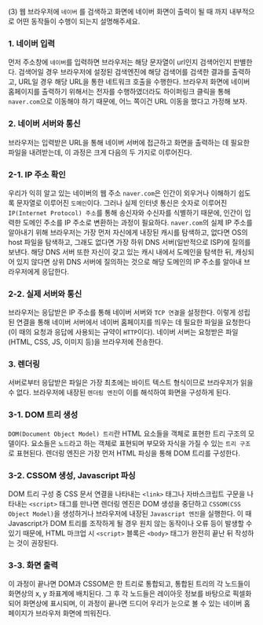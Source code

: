 (3) 웹 브라우저에 `네이버` 를 검색하고 화면에 네이버 화면이 출력이 될 때 까지 내부적으로 어떤 동작들이 수행이 되는지 설명해주세요.

### 1. 네이버 입력
먼저 주소창에 `네이버`를 입력하면 브라우저는 해당 문자열이 url인지 검색어인지 판별한다. 검색어일 경우 브라우저에 설정된 검색엔진에 해당 검색어를 검색한 결과를 출력하고, URL일 경우 해당 URL을 통한 네트워크 호출을 수행한다. 브라우저 화면에 네이버 홈페이지를 출력하기 위해서는 전자를 수행하였더라도 하이퍼링크 클릭을 통해 `naver.com`으로 이동해야 하기 때문에, 어느 쪽이건 URL 이동을 했다고 가정해 보자.

### 2. 네이버 서버와 통신
브라우저는 입력받은 URL을 통해 네이버 서버에 접근하고 화면을 출력하는 데 필요한 파일을 내려받는데, 이 과정은 크게 다음의 두 가지로 이루어진다.

### 2-1. IP 주소 확인
우리가 익히 알고 있는 네이버의 웹 주소 `naver.com`은 인간이 외우거나 이해하기 쉽도록 문자열로 이루어진 `도메인`이다. 그러나 실제 인터넷 통신은 숫자로 이루어진 `IP(Internet Protocol) 주소`를 통해 송신자와 수신자를 식별하기 때문에, 인간이 입력한 도메인 주소를 IP 주소로 변환하는 과정이 필요하다.
`naver.com`의 실제 IP 주소를 알아내기 위해 브라우저는 가장 먼저 자신에게 내장된 캐시를 탐색하고, 없다면 OS의 host 파일을 탐색하고, 그래도 없다면 가장 하위 DNS 서버(일반적으로 ISP)에 질의를 보낸다. 해당 DNS 서버 또한 자신이 갖고 있는 캐시 내에서 도메인을 탐색한 뒤, 캐싱되어 있지 않다면 상위 DNS 서버에 질의하는 것으로 해당 도메인의 IP 주소를 알아내 브라우저에게 응답한다.

### 2-2. 실제 서버와 통신
브라우저는 응답받은 IP 주소를 통해 네이버 서버와 `TCP 연결`을 설정한다. 이렇게 성립된 연결을 통해 네이버 서버에서 네이버 홈페이지를 띄우는 데 필요한 파일을 요청한다(이 때의 요청과 응답에 사용되는 규약이 `HTTP`이다). 네이버 서버는 요청받은 파일(HTML, CSS, JS, 이미지 등)을 브라우저에 전송한다.

### 3. 렌더링
서버로부터 응답받은 파일은 가장 최초에는 바이트 텍스트 형식이므로 브라우저가 읽을 수 없다. 브라우저에 내장된 `렌더링 엔진`이 이를 해석하여 화면을 구성하게 된다.

### 3-1. DOM 트리 생성
`DOM(Document Object Model) 트리`란 HTML 요소들을 객체로 표현한 트리 구조의 모델이다. 요소들은 `노드`라고 하는 객체로 표현되며 부모와 자식을 가질 수 있는 `트리 구조`로 표현된다. 렌더링 엔진은 가장 먼저 HTML 파싱을 통해 DOM 트리를 구성한다.

### 3-2. CSSOM 생성, Javascript 파싱
DOM 트리 구성 중 CSS 문서 연결을 나타내는 `<link>` 태그나 자바스크립트 구문을 나타내는 `<script>` 태그를 만나면 렌더링 엔진은 DOM 생성을 중단하고 `CSSOM(CSS Object Model)`을 생성하거나 브라우저에 내장된 `Javascript 엔진`을 실행한다. 이 때 Javascript가 DOM 트리를 조작하게 될 경우 원치 않는 동작이나 오류 등이 발생할 수 있기 때문에, HTML 마크업 시 `<script>` 블록은 `<body>` 태그가 완전히 끝난 뒤 작성하는 것이 권장된다.

### 3-3. 화면 출력
이 과정이 끝나면 DOM과 CSSOM은 한 트리로 통합되고, 통합된 트리의 각 노드들이 화면상의 x, y 좌표계에 배치된다. 그 후 각 노드들은 레이아웃 정보를 바탕으로 픽셀화되어 화면상에 표시되며, 이 과정이 끝나면 드디어 우리가 눈으로 볼 수 있는 네이버 홈페이지가 브라우저 화면에 띄워진다.
